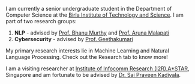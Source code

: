 I am currently a senior undergraduate student in the Department of Computer Science at the [Birla Institute of Technology and Science](https://www.bits-pilani.ac.in/). I am part of two research groups:
1. **NLP** - advised by [Prof. Bhanu Murthy](https://www.bits-pilani.ac.in/hyderabad/bhanumurthy/Profile) and [Prof. Aruna Malapati](https://universe.bits-pilani.ac.in/hyderabad/arunamalapati/Profile)
2. **Cybersecurity** - advised by [Prof. Geethakumari](https://universe.bits-pilani.ac.in/hyderabad/geethakumari/Profile)

My primary research interests lie in Machine Learning and Natural Language Processing. Check out the Research tab to know more!

I am a visiting researcher at [Institute of Infocomm Research (I2R),A*STAR](https://www.a-star.edu.sg/i2r), Singapore and am fortunate to be advised by [Dr. Sai Praveen Kadiyala](https://www.linkedin.com/in/kadiyala-sai-praveen-92131733/).